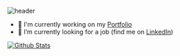 ![header](https://capsule-render.vercel.app/api?type=rect&color=random&height=200&section=header&text=😋&animation=fadeIn&fontAlign=80&fontAlignY=35)

<!--
- 📫 How to reach me: Eeeer...
-->
- 🔭 I'm currently working on my [Portfolio](https://github.com/SvLowman/portfolio-website)
- 🌱 I’m currently looking for a job (find me on [LinkedIn](https://www.linkedin.com/in/sven-lohmann-90a268205/))

[![Github Stats](https://github-readme-stats.vercel.app/api?username=SvLowman&show_icons=true&hide=stars)](https://github.com/anuraghazra/github-readme-stats)
<!--
[![GitHub Streak](https://github-readme-streak-stats.herokuapp.com/?user=SvLowman&theme=default)](https://github.com/DenverCoder1/github-readme-streak-stats)
-->
